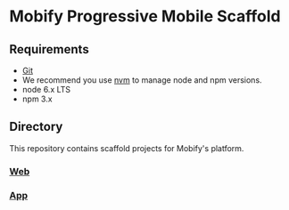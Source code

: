 # Mobify Progressive Mobile Scaffold

## Requirements

- [Git](https://git-scm.com/)
- We recommend you use [nvm](https://github.com/creationix/nvm#installation) to
manage node and npm versions.
- node 6.x LTS
- npm 3.x

## Directory

This repository contains scaffold projects for Mobify's platform.

### [Web](/web)
### [App](/native)
